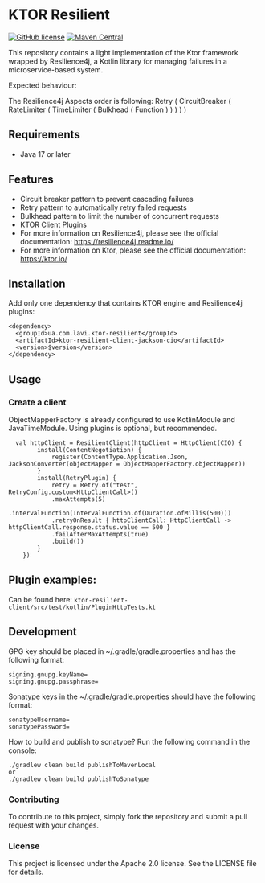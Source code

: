 # KTOR Resilient 
[![GitHub license](https://img.shields.io/badge/license-Apache%20License%202.0-blue.svg?style=flat)](http://www.apache.org/licenses/LICENSE-2.0) [![Maven Central](https://img.shields.io/maven-central/v/ua.com.lavi.ktor-resilient/ktor-resilient-client.svg?style=plastic)]()

This repository contains a light implementation of the Ktor framework wrapped by Resilience4j, a Kotlin library for managing failures in a microservice-based system.

Expected behaviour:

The Resilience4j Aspects order is following: Retry ( CircuitBreaker ( RateLimiter ( TimeLimiter ( Bulkhead ( Function ) ) ) ) )
## Requirements
- Java 17 or later

## Features
- Circuit breaker pattern to prevent cascading failures
- Retry pattern to automatically retry failed requests
- Bulkhead pattern to limit the number of concurrent requests
- KTOR Client Plugins
- For more information on Resilience4j, please see the official documentation: https://resilience4j.readme.io/
- For more information on Ktor, please see the official documentation: https://ktor.io/

## Installation
Add only one dependency that contains KTOR engine and Resilience4j plugins:
```
<dependency>
  <groupId>ua.com.lavi.ktor-resilient</groupId>
  <artifactId>ktor-resilient-client-jackson-cio</artifactId>
  <version>$version</version>
</dependency>
```

## Usage
### Create a client
ObjectMapperFactory is already configured to use KotlinModule and JavaTimeModule.
Using plugins is optional, but recommended.

```
  val httpClient = ResilientClient(httpClient = HttpClient(CIO) {
        install(ContentNegotiation) {
            register(ContentType.Application.Json, JacksonConverter(objectMapper = ObjectMapperFactory.objectMapper))
        }
        install(RetryPlugin) {
            retry = Retry.of("test", RetryConfig.custom<HttpClientCall>()
            .maxAttempts(5)
            .intervalFunction(IntervalFunction.of(Duration.ofMillis(500)))
            .retryOnResult { httpClientCall: HttpClientCall -> httpClientCall.response.status.value == 500 }
            .failAfterMaxAttempts(true)
            .build())
        }
    })
```

## Plugin examples:
Can be found here: ```ktor-resilient-client/src/test/kotlin/PluginHttpTests.kt```

## Development
GPG key should be placed in ~/.gradle/gradle.properties and has the following format:
```
signing.gnupg.keyName=
signing.gnupg.passphrase=
```

Sonatype keys in the ~/.gradle/gradle.properties should have the following format:
```
sonatypeUsername=
sonatypePassword=
```

How to build and publish to sonatype?
Run the following command in the console:

```
./gradlew clean build publishToMavenLocal
or
./gradlew clean build publishToSonatype
```

### Contributing
To contribute to this project, simply fork the repository and submit a pull request with your changes.

### License
This project is licensed under the Apache 2.0 license. See the LICENSE file for details.
